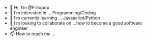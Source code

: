 - 👋 Hi, I’m @Filliopop
- 👀 I’m interested in ... Programming/Coding
- 🌱 I’m currently learning ... Javascript/Python
- 💞️ I’m looking to collaborate on ...how to become a good software engineer
- 📫 How to reach me ...

<!---
Filliopop/Filliopop is a ✨ special ✨ repository because its `README.md` (this file) appears on your GitHub profile.
You can click the Preview link to take a look at your changes.
--->

